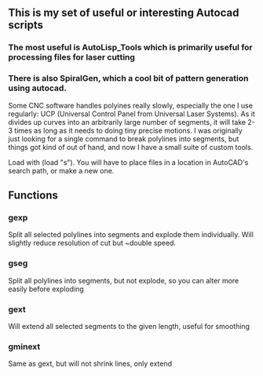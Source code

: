 ## This is my set of useful or interesting Autocad scripts

### The most useful is AutoLisp_Tools which is primarily useful for processing files for laser cutting
### There is also SpiralGen, which a cool bit of pattern generation using autocad. 

Some CNC software handles polyines really slowly, especially the one I use regularly: UCP (Universal Control Panel from Universal Laser Systems). As it divides up curves into an arbitrarily large number of segments, it will take 2-3 times as long as it needs to doing tiny precise motions. I was originally just looking for a single command to break polylines into segments, but things got kind of out of hand, and now I have a small suite of custom tools. 

Load with (load "s"). You will have to place files in a location in AutoCAD's search path, or make a new one. 

## Functions

### gexp
Split all selected polylines into segments and explode them individually. Will slightly reduce resolution of cut but \~double speed.

### gseg
Split all polylines into segments, but not explode, so you can alter more easily before exploding

### gext
Will extend all selected segments to the given length, useful for smoothing

### gminext
Same as gext, but will not shrink lines, only extend
